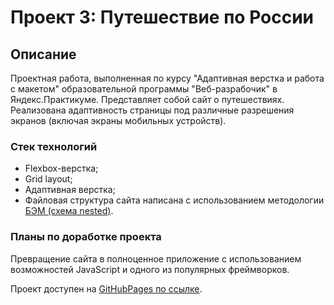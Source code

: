 # Проект 3: Путешествие по России

## Описание

Проектная работа, выполненная по курсу "Адаптивная верстка и работа с макетом" образовательной программы "Веб-разрабочик" в Яндекс.Практикуме.
Представляет собой сайт о путешествиях. Реализована адаптивность страницы под различные разрешения экранов (включая экраны мобильных устройств).

### Стек технологий

* Flexbox-верстка;
* Grid layout;
* Адаптивная верстка;
* Файловая структура сайта написана с использованием методологии [БЭМ (схема nested)](https://ru.bem.info/methodology/filestructure/).

### Планы по доработке проекта

Превращение сайта в полноценное приложение с использованием возможностей JavaScript и одного из популярных фреймворков.

Проект доступен на [GitHubPages по ссылке](https://afanassiev.github.io/russian-travel/).

